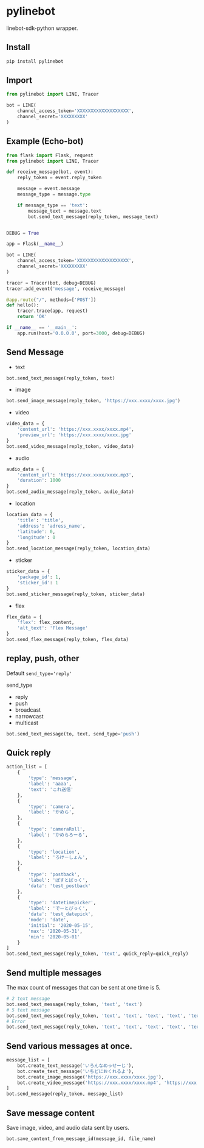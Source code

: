 # pylinebot
linebot-sdk-python wrapper.

## Install
```bash
pip install pylinebot
```

## Import
```python
from pylinebot import LINE, Tracer

bot = LINE(
    channel_access_token='XXXXXXXXXXXXXXXXXXX',
    channel_secret='XXXXXXXXX'
)
```

## Example (Echo-bot)
```python
from flask import Flask, request
from pylinebot import LINE, Tracer

def receive_message(bot, event):
    reply_token = event.reply_token

    message = event.message
    message_type = message.type

    if message_type == 'text':
        message_text = message.text
        bot.send_text_message(reply_token, message_text)


DEBUG = True

app = Flask(__name__)

bot = LINE(
    channel_access_token='XXXXXXXXXXXXXXXXXXX',
    channel_secret='XXXXXXXXX'
)

tracer = Tracer(bot, debug=DEBUG)
tracer.add_event('message', receive_message)

@app.route("/", methods=['POST'])
def hello():
    tracer.trace(app, request)
    return 'OK'

if __name__ == '__main__':
    app.run(host='0.0.0.0', port=3000, debug=DEBUG)

```

## Send Message
- text
```python
bot.send_text_message(reply_token, text)
```
- image
```python
bot.send_image_message(reply_token, 'https://xxx.xxxx/xxxx.jpg')
```

- video
```python
video_data = {
    'content_url': 'https://xxx.xxxx/xxxx.mp4',
    'preview_url': 'https://xxx.xxxx/xxxx.jpg'
}
bot.send_video_message(reply_token, video_data)
```
- audio
```python
audio_data = {
    'content_url': 'https://xxx.xxxx/xxxx.mp3',
    'duration': 1000
}
bot.send_audio_message(reply_token, audio_data)
```
- location
```python
location_data = {
    'title': 'title',
    'address': 'adress_name',
    'latitude': 0,
    'longitude': 0
}
bot.send_location_message(reply_token, location_data)
```
- sticker
```python
sticker_data = {
    'package_id': 1,
    'sticker_id': 1
}
bot.send_sticker_message(reply_token, sticker_data)
```
- flex
```python
flex_data = {
    'flex': flex_content,
    'alt_text': 'Flex Message'
}
bot.send_flex_message(reply_token, flex_data)
```

## replay, push, other
Default `send_type='reply'`

send_type
- reply
- push
- broadcast
- narrowcast
- multicast

```python
bot.send_text_message(to, text, send_type='push')
```


## Quick reply
```python
action_list = [
    {
        'type': 'message',
        'label': 'aaaa',
        'text': 'これ送信'
    },
    {
        'type': 'camera',
        'label': 'かめら',
    },
    {
        'type': 'cameraRoll',
        'label': 'かめらろーる',
    },
    {
        'type': 'location',
        'label': 'ろけーしょん',
    },
    {
        'type': 'postback',
        'label': 'ぽすとばっく',
        'data': 'test_postback'
    },
    {
        'type': 'datetimepicker',
        'label': 'でーとぴっく',
        'data': 'test_datepick',
        'mode': 'date',
        'initial': '2020-05-15',
        'max': '2020-05-31',
        'min': '2020-05-01'
    }
]
bot.send_text_message(reply_token, 'text', quick_reply=quick_reply)
```

## Send multiple messages
The max count of messages that can be sent at one time is 5.
```python
# 2 text message
bot.send_text_message(reply_token, 'text', 'text')
# 5 text message
bot.send_text_message(reply_token, 'text', 'text', 'text', 'text', 'text')
# Error
bot.send_text_message(reply_token, 'text', 'text', 'text', 'text', 'text', 'text')
```

## Send various messages at once.
```python
message_list = [
    bot.create_text_message('いろんなめっせーじ'),
    bot.create_text_message('いちどにおくれるよ'),
    bot.create_image_message('https://xxx.xxxx/xxxx.jpg'),
    bot.create_video_message('https://xxx.xxxx/xxxx.mp4', 'https://xxx.xxxx/xxxx.jpg')
]
bot.send_message(reply_token, message_list)
```

## Save message content
Save image, video, and audio data sent by users.

```python
bot.save_content_from_message_id(message_id, file_name)
```
